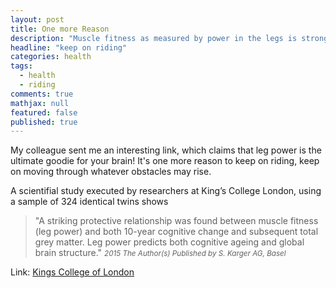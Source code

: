 ```yaml
---
layout: post
title: One more Reason
description: "Muscle fitness as measured by power in the legs is strongly associated with an improved rate of ageing in the brain"
headline: "keep on riding"
categories: health
tags: 
  - health
  - riding
comments: true
mathjax: null
featured: false
published: true
---
```


My colleague sent me an interesting link, which claims that leg power is the ultimate goodie for your brain! It's one more reason to keep on riding, 
keep on moving through whatever obstacles may rise. 

A scientifial study executed by researchers at King’s College London, using a sample of 324 identical twins shows 

>&quot;A striking protective relationship was found between muscle fitness (leg power) and both 10-year 
>cognitive change and subsequent total grey matter. Leg power predicts both cognitive ageing and global brain structure.&quot;
><cite><small>2015 The Author(s) Published by S. Karger AG, Basel</small></cite> 

Link: [Kings College of London](http://www.kcl.ac.uk/newsevents/news/newsrecords/2015/November/Fitter-legs-linked-to-a-fitter-brain.aspx)